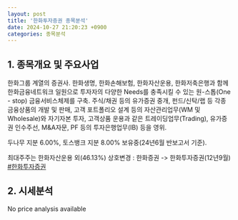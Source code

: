 ```yaml
---
layout: post
title: '한화투자증권 종목분석'
date: 2024-10-27 21:20:23 +0900
categories: 종목분석
---
```


## 1. 종목개요 및 주요사업

한화그룹 계열의 증권사. 한화생명, 한화손해보험, 한화자산운용, 한화저축은행과 함께 한화금융네트워크 일원으로 투자자의 다양한 Needs를 충족시킬 수 있는 원-스톱(One - stop) 금융서비스체제를 구축. 주식/채권 등의 유가증권 중개, 펀드/신탁/랩 등 각종 금융상품의 개발 및 판매, 고객 포트폴리오 설계 등의 자산관리업무(WM 및 Wholesale)와 자기자본 투자, 고객상품 운용과 같은 트레이딩업무(Trading), 유가증권 인수주선, M&A자문, PF 등의 투자은행업무(IB) 등을 영위.

두나무 지분 6.00%, 토스뱅크 지분 8.00% 보유중(24년6월 반보고서 기준).

최대주주는 한화자산운용 외(46.13%) 상호변경 : 한화증권 -> 한화투자증권(12년9월)
[#한화투자증권](#)

## 2. 시세분석

No price analysis available
